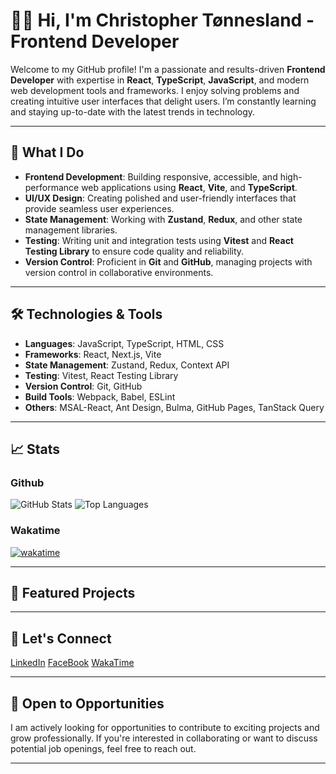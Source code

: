 <!--START_SECTION:waka-->
# 👨‍💻 Hi, I'm Christopher Tønnesland - Frontend Developer

Welcome to my GitHub profile! I'm a passionate and results-driven **Frontend Developer** with expertise in **React**, **TypeScript**, **JavaScript**, and modern web development tools and frameworks. I enjoy solving problems and creating intuitive user interfaces that delight users. I’m constantly learning and staying up-to-date with the latest trends in technology.

---

## 🌟 What I Do

- **Frontend Development**: Building responsive, accessible, and high-performance web applications using **React**, **Vite**, and **TypeScript**.
- **UI/UX Design**: Creating polished and user-friendly interfaces that provide seamless user experiences.
- **State Management**: Working with **Zustand**, **Redux**, and other state management libraries.
- **Testing**: Writing unit and integration tests using **Vitest** and **React Testing Library** to ensure code quality and reliability.
- **Version Control**: Proficient in **Git** and **GitHub**, managing projects with version control in collaborative environments.

---

## 🛠 Technologies & Tools

- **Languages**: JavaScript, TypeScript, HTML, CSS
- **Frameworks**: React, Next.js, Vite
- **State Management**: Zustand, Redux, Context API
- **Testing**: Vitest, React Testing Library
- **Version Control**: Git, GitHub
- **Build Tools**: Webpack, Babel, ESLint
- **Others**: MSAL-React, Ant Design, Bulma, GitHub Pages, TanStack Query

---

## 📈 Stats

### Github

![GitHub Stats](https://github-readme-stats.vercel.app/api?username=christonn93&layout=compact&show_icons=true&theme=dark)
![Top Languages](https://github-readme-stats.vercel.app/api/top-langs/?username=christonn93&layout=compact&show_icons=true&theme=dark)

### Wakatime

[![wakatime](https://wakatime.com/badge/user/0669e8e8-365e-41fd-adda-8245b2fd3d0a.svg)](https://wakatime.com/@0669e8e8-365e-41fd-adda-8245b2fd3d0a)

---

## 🚀 Featured Projects

---

## 💬 Let's Connect

[LinkedIn]()
[FaceBook]()
[WakaTime](https://wakatime.com/@Christonn93)

---

## 💼 Open to Opportunities

I am actively looking for opportunities to contribute to exciting projects and grow professionally. If you're interested in collaborating or want to discuss potential job openings, feel free to reach out.

---
<!--END_SECTION:waka-->
